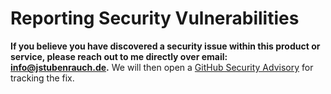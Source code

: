 # Reporting Security Vulnerabilities

**If you believe you have discovered a security issue within this product or service, please reach out to me
directly over email: [info@jstubenrauch.de](mailto:info@jstubenrauch.de).** We will then open a
[GitHub Security Advisory](https://github.com/stubijs/dyndns/security/advisories) for tracking the fix.
